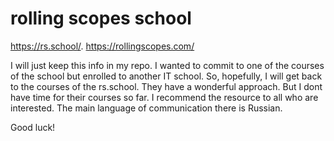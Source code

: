 # rolling scopes school

https://rs.school/. https://rollingscopes.com/

I will just keep this info in my repo. I wanted to commit to one of the courses of the school but enrolled to another IT school.
So, hopefully, I will get back to the courses of the rs.school. 
They have a wonderful approach.
But I dont have time for their courses so far. 
I recommend the resource to all who are interested. The main language of communication there is Russian.

Good luck! 

